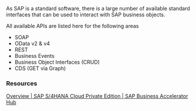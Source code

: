 As SAP is a standard software, there is a large number of available standard interfaces that can be used to interact with SAP business objects.

All available APIs are listed here for the following areas
- SOAP
- OData v2 & v4
- REST
- Business Events
- Business Object Interfaces (CRUD)
- CDS (GET via Graph)
### Resources
[Overview | SAP S/4HANA Cloud Private Edition | SAP Business Accelerator Hub](https://api.sap.com/products/SAPS4HANACloudPrivateEdition/overview)

